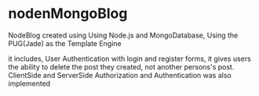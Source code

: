 # nodenMongoBlog
NodeBlog created using Using Node.js and MongoDatabase, Using the PUG(Jade) as the Template Engine

it includes, User Authentication with login and register forms, it gives users the ability to delete the post they created, not another persons's post.
ClientSide and ServerSide Authorization and Authentication was also implemented
